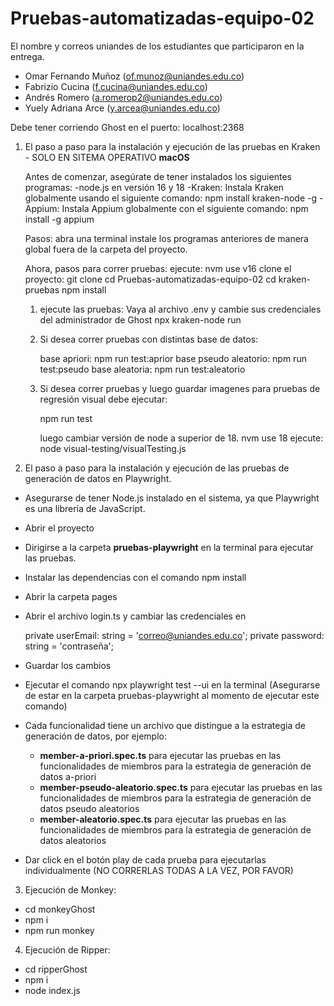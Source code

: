# Pruebas-automatizadas-equipo-02

El nombre y correos uniandes de los estudiantes que participaron en la entrega.

- Omar Fernando Muñoz (of.munoz@uniandes.edu.co)
- Fabrizio Cucina (f.cucina@uniandes.edu.co)
- Andrés Romero (a.romerop2@uniandes.edu.co)
- Yuely Adriana Arce (y.arcea@uniandes.edu.co)

Debe tener corriendo Ghost en el puerto: localhost:2368

1. El paso a paso para la instalación y ejecución de las pruebas en Kraken -  SOLO EN SITEMA OPERATIVO **macOS**

    Antes de comenzar, asegúrate de tener instalados los siguientes programas:
    -node.js en versión 16 y 18
    -Kraken: Instala Kraken globalmente usando el siguiente comando: npm install kraken-node -g
    -Appium: Instala Appium globalmente con el siguiente comando: npm install -g appium

    Pasos:
        abra una terminal
        instale los programas anteriores de manera global fuera de la carpeta del proyecto.


    Ahora, pasos para correr pruebas:
        ejecute: nvm use v16
        clone el proyecto: git clone
        cd Pruebas-automatizadas-equipo-02
        cd kraken-pruebas
        npm install

    1. ejecute las pruebas:
        Vaya al archivo .env y cambie sus credenciales del administrador de Ghost
        npx kraken-node run

    2. Si desea correr pruebas con distintas base de datos:

        base apriori: npm run test:aprior
        base pseudo aleatorio: npm run test:pseudo
        base aleatoria: npm run test:aleatorio


    3. Si desea correr pruebas y luego guardar imagenes para pruebas de regresión visual debe ejecutar:

        npm run test

        luego cambiar versión de node a superior de 18.
            nvm use 18
            ejecute: node visual-testing/visualTesting.js



2. El paso a paso para la instalación y ejecución de las pruebas de generación de datos en Playwright.

- Asegurarse de tener Node.js instalado en el sistema, ya que Playwright es una librería de JavaScript.
- Abrir el proyecto
- Dirigirse a la carpeta **pruebas-playwright** en la terminal para ejecutar las pruebas.
- Instalar las dependencias con el comando npm install
- Abrir la carpeta pages
- Abrir el archivo login.ts y cambiar las credenciales en 

   private userEmail: string = 'correo@uniandes.edu.co';
   private password: string = 'contraseña';

- Guardar los cambios
- Ejecutar el comando npx playwright test --ui en la terminal (Asegurarse de estar en la carpeta pruebas-playwright al momento de ejecutar este comando)
- Cada funcionalidad tiene un archivo que distingue a la estrategia de generación de datos, por ejemplo:
  
    - **member-a-priori.spec.ts** para ejecutar las pruebas en las funcionalidades de miembros para la estrategia de generación de datos a-priori
    - **member-pseudo-aleatorio.spec.ts** para ejecutar las pruebas en las funcionalidades de miembros para la estrategia de generación de datos pseudo aleatorios
    - **member-aleatorio.spec.ts** para ejecutar las pruebas en las funcionalidades de miembros para la estrategia de generación de datos aleatorios

- Dar click en el botón play de cada prueba para ejecutarlas individualmente (NO CORRERLAS TODAS A LA VEZ, POR FAVOR)

3. Ejecución de Monkey:
- cd monkeyGhost
- npm i
- npm run monkey

4. Ejecución de Ripper:
- cd ripperGhost
- npm i
- node index.js


